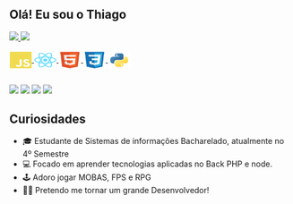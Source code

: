 ## Olá! Eu sou o Thiago 
 
  <div>
  <a href="https://github.com/thiaguera00">
  <img height="180em" src="https://github-readme-stats.vercel.app/api?username=thiaguera00&show_icons=true&theme=dark&include_all_commits=true&count_private=true"/>
  <img height="180em" src="https://github-readme-stats.vercel.app/api/top-langs/?username=thiaguera00&layout=compact&langs_count=7&theme=dark" />
</div>
 
 <div style="display: inline_block"><br>
  <img align="center" alt="Rafa-Js" height="30" width="40" src="https://raw.githubusercontent.com/devicons/devicon/master/icons/javascript/javascript-plain.svg">
  <img align="center" alt="Rafa-React" height="30" width="40" src="https://raw.githubusercontent.com/devicons/devicon/master/icons/react/react-original.svg">
  <img align="center" alt="Rafa-HTML" height="30" width="40" src="https://raw.githubusercontent.com/devicons/devicon/master/icons/html5/html5-original.svg">
  <img align="center" alt="Rafa-CSS" height="30" width="40" src="https://raw.githubusercontent.com/devicons/devicon/master/icons/css3/css3-original.svg">
  <img align="center" alt="Rafa-Python" height="30" width="40" src="https://raw.githubusercontent.com/devicons/devicon/master/icons/python/python-original.svg">
 </div>
 
 ##
 
 <div>
  <a href="https://instagram.com/99thxxsv" target="_blank"><img src="https://img.shields.io/badge/-Instagram-%23E4405F?style=for-the-badge&logo=instagram&logoColor=white" target="_blank"></a>
  <a href="https://twitter.com/thxxsv" target="_blank"><img src = "https://img.shields.io/badge/Twitter-1DA1F2?style=for-the-badge&logo=twitter&logoColor=white"
   target="_blank"></a>      
  <a href= "https://www.linkedin.com/in/thiago-caetano-749354217/" target="_blank"><img src="https://img.shields.io/badge/LinkedIn-0077B5?style=for-the-badge&logo=linkedin&logoColor=white" target="_blank"></a>   
  <a href = "https://www.twitch.tv/elthiaguera" target="_blank"><img src = "https://img.shields.io/badge/Twitch-9146FF?style=for-the-badge&logo=twitch&logoColor=white"
   target="_blank"></a>
 </div> 
 
## Curiosidades
- 🎓 Estudante de Sistemas de informações Bacharelado, atualmente no 4º Semestre
- 💻 Focado em aprender tecnologias aplicadas no Back PHP e node.
- 🕹  Adoro jogar MOBAS, FPS e RPG 
- 👨‍💻 Pretendo me tornar um grande Desenvolvedor!
